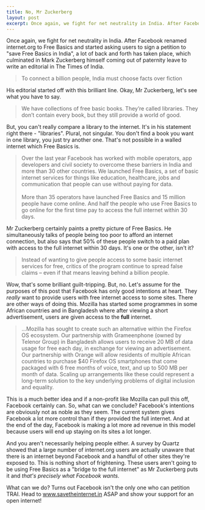 ```yaml
---
title: No, Mr Zuckerberg
layout: post
excerpt: Once again, we fight for net neutrality in India. After Facebook renamed internet.org to Free Basics and started asking users to sign a petition to "save Free Basics in India", a lot of back and forth has taken place, which culminated in Mark Zuckerberg himself coming out of paternity leave to write an editorial in The Times of India.
---
```


Once again, we fight for net neutrality in India. After Facebook renamed internet.org to Free Basics and started asking users to sign a petition to "save Free Basics in India", a lot of back and forth has taken place, which culminated in Mark Zuckerberg himself coming out of paternity leave to write an editorial in The Times of India.

>To connect a billion people, India must choose facts over fiction

His editorial started off with this brilliant line. Okay, Mr Zuckerberg, let's see what you have to say.

>We have collections of free basic books. They’re called libraries. They don’t contain every book, but they still provide a world of good.

But, you can't really compare a library to the internet. It's in his statement right there - "libraries". Plural, not singular. You don't find a book you want in one library, you just try another one. That's not possible in a walled internet which Free Basics is.

>Over the last year Facebook has worked with mobile operators, app developers and civil society to overcome these barriers in India and more than 30 other countries. We launched Free Basics, a set of basic internet services for things like education, healthcare, jobs and communication that people can use without paying for data. <br><br>
More than 35 operators have launched Free Basics and 15 million people have come online. And half the people who use Free Basics to go online for the first time pay to access the full internet within 30 days.

Mr Zuckerberg certainly paints a pretty picture of Free Basics. He simultaneously talks of people being too poor to afford an internet connection, but also says that 50% of these people switch to a paid plan with access to the full internet within 30 days. It's one or the other, isn't it?

>Instead of wanting to give people access to some basic internet services for free, critics of the program continue to spread false claims – even if that means leaving behind a billion people.

Wow, that's some brilliant guilt-tripping. But, no. Let's assume for the purposes of this post that Facebook has only good intentions at heart. They *really* want to provide users with free internet access to some sites. There are other ways of doing this. Mozilla has started some programmes in some African countries and in Bangladesh where after viewing a short advertisement, users are given access to the **full** internet.

>...Mozilla has sought to create such an alternative within the Firefox OS ecosystem. Our partnership with Grameenphone (owned by Telenor Group) in Bangladesh allows users to receive 20 MB of data usage for free each day, in exchange for viewing an advertisement. Our partnership with Orange will allow residents of multiple African countries to purchase $40 Firefox OS smartphones that come packaged with 6 free months of voice, text, and up to 500 MB per month of data. Scaling up arrangements like these could represent a long-term solution to the key underlying problems of digital inclusion and equality.

This is a much better idea and if a non-profit like Mozilla can pull this off, Facebook certainly can. So, what can we conclude? Facebook's intentions are obviously not as noble as they seem. The current system gives Facebook a lot more control than if they provided the full internet. And at the end of the day, Facebook is making a lot more ad revenue in this model because users will end up staying on its sites a lot longer.

And you aren't necessarily helping people either. A survey by Quartz showed that a large number of internet.org users are actually unaware that there is an internet beyond Facebook and a handful of other sites they're exposed to. This is nothing short of frightening. These users aren't going to be using Free Basics as a "bridge to the full internet" as Mr Zuckerberg puts it and *that's precisely what Facebook wants*. 

What can we do? Turns out Facebook isn't the only one who can petition TRAI. Head to www.savetheinternet.in ASAP and show your support for an open internet!
